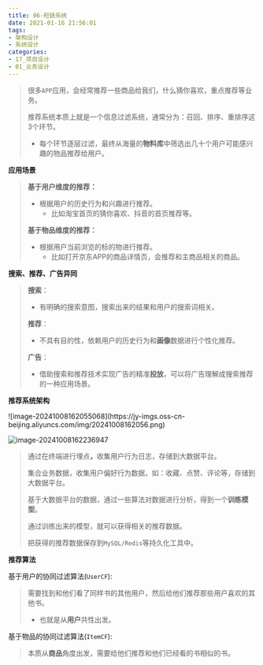 ```yaml
---
title: 06-短链系统
date: 2021-01-16 21:56:01
tags:
- 架构设计
- 系统设计
categories: 
- 17_项目设计
- 01_业务设计
---
```



<blockquote>
<p>很多<code>APP</code>应用，会经常推荐一些商品给我们，什么猜你喜欢，重点推荐等业务。</p>
<p>推荐系统本质上就是一个信息过滤系统，通常分为：召回、排序、重排序这3个环节。</p>
<ul>
<li>每个环节逐层过滤，最终从海量的<strong>物料库</strong>中筛选出几十个用户可能感兴趣的物品推荐给用户。</li>
</ul>
</blockquote>
<p><strong>应用场景</strong></p>
<blockquote>
<p><strong>基于用户维度的推荐：</strong></p>
<ul>
<li>根据用户的历史行为和兴趣进行推荐。<ul>
<li>比如淘宝首页的猜你喜欢、抖音的首页推荐等。</li>
</ul>
</li>
</ul>
<p><strong>基于物品维度的推荐：</strong></p>
<ul>
<li>根据用户当前浏览的标的物进行推荐。<ul>
<li>比如打开京东APP的商品详情页，会推荐和主商品相关的商品。</li>
</ul>
</li>
</ul>
</blockquote>
<p><strong>搜索、推荐、广告异同</strong></p>
<blockquote>
<p><strong>搜索</strong>：</p>
<ul>
<li>有明确的搜索意图，搜索出来的结果和用户的搜索词相关。</li>
</ul>
<p><strong>推荐</strong>：</p>
<ul>
<li>不具有目的性，依赖用户的历史行为和<strong>画像</strong>数据进行个性化推荐。</li>
</ul>
<p><strong>广告</strong>：</p>
<ul>
<li>借助搜索和推荐技术实现广告的精准<strong>投放</strong>，可以将广告理解成搜索推荐的一种应用场景。</li>
</ul>
</blockquote>
<p><strong>推荐系统架构</strong></p>
![image-20241008162055068](https://jy-imgs.oss-cn-beijing.aliyuncs.com/img/20241008162056.png)





![image-20241008162236947](https://jy-imgs.oss-cn-beijing.aliyuncs.com/img/20241008162237.png)



<blockquote>
<p>通过在终端进行埋点<strong>，</strong>收集用户行为日志，存储到大数据平台。</p>
<p>集合业务数据，收集用户偏好行为数据，如：收藏、点赞、评论等，存储到大数据平台。</p>
<p>基于大数据平台的数据，通过一些算法对数据进行分析，得到一个<strong>训练模型</strong>。</p>
<p>通过训练出来的模型，就可以获得相关的推荐数据。</p>
<p>把获得的推荐数据保存到<code>MySQL/Redis</code>等持久化工具中。</p>
</blockquote>
<p><strong>推荐算法</strong></p>
<p>基于用户的协同过滤算法(<code>UserCF</code>):</p>
<blockquote>
<p>需要找到和他们看了同样书的其他用户，然后给他们推荐那些用户喜欢的其他书。</p>
<ul>
<li>也就是从<strong>用户</strong>共性出发。</li>
</ul>
</blockquote>
<p>基于物品的协同过滤算法(<code>ItemCF</code>):</p>
<blockquote>
<p>本质从<strong>商品</strong>角度出发，需要给他们推荐和他们已经看的书相似的书。</p>
</blockquote>


